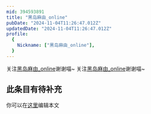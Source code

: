 ```yaml
---
mid: 394593891
title: "黑岛麻由_online"
pubDate: "2024-11-04T11:26:47.012Z"
updatedDate: "2024-11-04T11:26:47.012Z"
profile:
  {
    Nickname: ["黑岛麻由_online"],
  }
---
```


关注[黑岛麻由_online](https://space.bilibili.com/394593891)谢谢喵~ 关注[黑岛麻由_online](https://space.bilibili.com/394593891)谢谢喵~

## 此条目有待补充
你可以在[这里](https://github.com/Yuhanawa/VTuber.ICU-Content/edit/master/v/黑岛麻由_online/index.md)编辑本文
